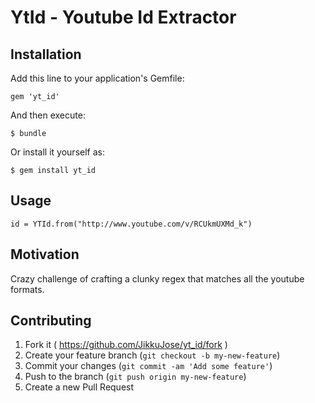 # YtId - Youtube Id Extractor

## Installation

Add this line to your application's Gemfile:

    gem 'yt_id'

And then execute:

    $ bundle

Or install it yourself as:

    $ gem install yt_id

## Usage

    id = YTId.from("http://www.youtube.com/v/RCUkmUXMd_k")

## Motivation

Crazy challenge of crafting a clunky regex that matches all the youtube formats.

## Contributing

1. Fork it ( https://github.com/JikkuJose/yt_id/fork )
2. Create your feature branch (`git checkout -b my-new-feature`)
3. Commit your changes (`git commit -am 'Add some feature'`)
4. Push to the branch (`git push origin my-new-feature`)
5. Create a new Pull Request
